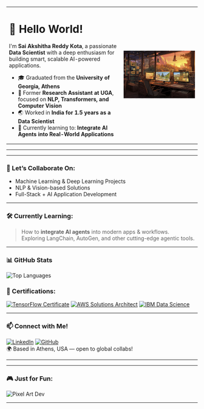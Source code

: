 <table>
  <tr>
    <td width="60%">
      <h1>👋 Hello World!</h1>
      <p>
        I'm <strong>Sai Akshitha Reddy Kota</strong>, a passionate <strong>Data Scientist</strong> with a deep enthusiasm for building smart, scalable AI-powered applications.
      </p>
      <ul>
        <li>🎓 Graduated from the <strong>University of Georgia, Athens</strong></li>
        <li>🧪 Former <strong>Research Assistant at UGA</strong>, focused on <strong>NLP, Transformers, and Computer Vision</strong></li>
        <li>🌏 Worked in <strong>India for 1.5 years as a Data Scientist</strong></li>
        <li>🧠 Currently learning to: <strong>Integrate AI Agents into Real-World Applications</strong></li>
      </ul>
    </td>
    <td>
      <img src="https://raw.githubusercontent.com/saiakshitha33/saiakshitha33/main/beautiful-office-space-cartoon-style.jpg" alt="Dev Workspace" width="300"/>
    </td>
  </tr>
</table>

---
---

### 🚀 Let’s Collaborate On:
- Machine Learning & Deep Learning Projects  
- NLP & Vision-based Solutions  
- Full-Stack + AI Application Development  

---

### 🛠 Currently Learning:
> How to **integrate AI agents** into modern apps & workflows.  
Exploring LangChain, AutoGen, and other cutting-edge agentic tools.

---

### 📊 GitHub Stats

![Top Languages](https://github-readme-stats.vercel.app/api/top-langs/?username=saiakshitha33&layout=compact&theme=radical)


### 📜 Certifications:

<p align="left">
  <a href="#"><img src="https://img.shields.io/badge/TensorFlow-Developer%20Certificate-FF6F00?logo=tensorflow&logoColor=white&style=for-the-badge" alt="TensorFlow Certificate"/></a>
  <a href="#"><img src="https://img.shields.io/badge/AWS-Solutions%20Architect-232F3E?logo=amazonaws&logoColor=white&style=for-the-badge" alt="AWS Solutions Architect"/></a>
  <a href="#"><img src="https://img.shields.io/badge/IBM-Data%20Science%20Professional%20Certificate-054ADA?logo=ibm&logoColor=white&style=for-the-badge" alt="IBM Data Science"/></a>
</p>

---

### 📫 Connect with Me!

[![LinkedIn](https://img.shields.io/badge/LinkedIn-blue?logo=linkedin&style=flat)](https://www.linkedin.com/in/saiakshitha33/)
[![GitHub](https://img.shields.io/badge/GitHub-Profile-181717?logo=github&logoColor=white&style=flat)](https://github.com/saiakshitha33)  
🌍 Based in Athens, USA — open to global collabs!

---

---

### 🎮 Just for Fun:

![Pixel Art Dev](https://media.giphy.com/media/1kkxWqT5nvLXupUTwK/giphy.gif)

---

